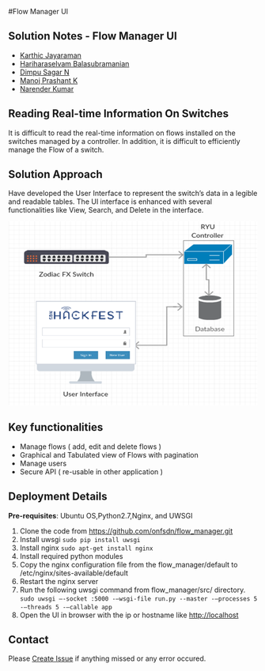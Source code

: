 #Flow Manager UI

## Solution Notes - Flow Manager UI

- [Karthic Jayaraman](https://github.com/karthicjayaraman) 
- [Hariharaselvam Balasubramanian](https://github.com/hariharaselvam) 
- [Dimpu Sagar N](https://github.com/dimpusagar91) 
- [Manoj Prashant K](https://github.com/manojasm)
- [Narender Kumar](https://github.com/nkkize) 
 

  

## Reading Real-time Information On Switches

It is difficult to read the real-time information on flows installed on the switches managed by a controller. In addition, it is difficult to efficiently manage the Flow of a switch. 


## Solution Approach

Have developed the User Interface to represent the switch’s data in a legible and readable tables. The UI interface is enhanced with several functionalities like View, Search, and Delete in the interface. 
 

  ![Flow Manager UI](https://github.com/geethabg/Images/blob/master/FlowManager.png)
  
  
## Key functionalities
- Manage flows ( add, edit and delete flows )
- Graphical and Tabulated view of Flows with pagination
- Manage users
- Secure API ( re-usable in other application )
 
## Deployment Details


**Pre-requisites**:  Ubuntu OS,Python2.7,Nginx, and UWSGI



1. Clone the code from https://github.com/onfsdn/flow_manager.git
2. Install uwsgi 
    `sudo pip install uwsgi`
3. Install nginx 
    `sudo apt-get install nginx`
4. Install required python modules
5. Copy the nginx configuration file from the flow_manager/default to /etc/nginx/sites-available/default
6. Restart the nginx server
7. Run the following uwsgi command from flow_manager/src/ directory.
    `sudo uwsgi –-socket :5000 -–wsgi-file run.py --master -–processes 5 -–threads 5 -–callable app`
8. Open the UI in browser with the ip or hostname like [http://localhost](http://localhost)

## Contact 

Please [Create Issue](https://github.com/onfsdn/flow_manager/issues/new) if anything missed or any error occured.




